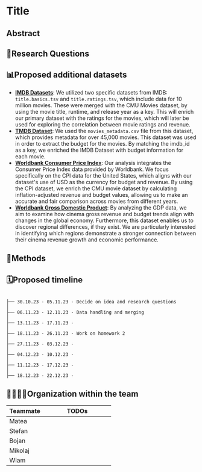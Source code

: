 # Title

## Abstract

## 🔎Research Questions

## 📊Proposed additional datasets 
- [**IMDB Datasets**](https://developer.imdb.com/non-commercial-datasets/): We utilized two specific datasets from IMDB: `title.basics.tsv` and `title.ratings.tsv`, which include data for 10 million movies. These were merged with the CMU Movies dataset, by using the movie title, runtime, and release year as a key. This will enrich our primary dataset with the ratings for the movies, which will later be used for exploring the correlation between movie ratings and revenue. 
- [**TMDB Dataset**](https://www.kaggle.com/datasets/rounakbanik/the-movies-dataset): We used the `movies_metadata.csv` file from this dataset, which provides metadata for over 45,000 movies. This dataset was used in order to extract the budget for the movies. By matching the imdb_id as a key, we enriched the IMDB Dataset with budget information for each movie.
- [**Worldbank Consumer Price Index**](https://data.worldbank.org/indicator/FP.CPI.TOTL?end=2012&locations=US&name_desc=false&start=1990&view=chart): Our analysis integrates the Consumer Price Index data provided by Worldbank. We focus specifically on the CPI data for the United States, which aligns with our dataset's use of USD as the currency for budget and revenue. By using the CPI dataset, we enrich the CMU movie dataset by calculating inflation-adjusted revenue and budget values, allowing us to make an accurate and fair comparison across movies from different years.
- [**Worldbank Gross Domestic Product**](https://data.worldbank.org/indicator/NY.GDP.MKTP.CD): By analyzing the GDP data, we aim to examine how cinema gross revenue and budget trends align with changes in the global economy. Furthermore, this dataset enables us to discover regional differences, if they exist. We are particularly interested in identifying which regions demonstrate a stronger connection between their cinema revenue growth and economic performance.

## 🧮Methods

## 🗓️Proposed timeline
```

├── 30.10.23 - 05.11.23 - Decide on idea and research questions
│  
├── 06.11.23 - 12.11.23 - Data handling and merging
│  
├── 13.11.23 - 17.11.23 - 
│  
├── 18.11.23 - 26.11.23 - Work on homework 2
│  
├── 27.11.23 - 03.12.23 - 
│    
├── 04.12.23 - 10.12.23 - 
│  
├── 11.12.23 - 17.12.23 - 
│  
├── 18.12.23 - 22.12.23 - 

```

## 👨‍👩‍👧‍👦Organization within the team
<table class="tg" style="table-layout: fixed; width: 342px">
<colgroup>
<col style="width: 16px">
<col style="width: 180px">
</colgroup>
<thead>
  <tr>
    <th class="tg-0lax">Teammate</th>
    <th class="tg-0lax">TODOs</th>
  </tr>
</thead>
<tbody>
  <tr>
    <td class="tg-0lax">Matea </td>
    <td class="tg-0lax">  </td>
  </tr>
  <tr>
    <td class="tg-0lax">Stefan </td>
    <td class="tg-0lax">  </td>
  </tr>
  <tr>
    <td class="tg-0lax">Bojan </td>
    <td class="tg-0lax">  </td>
  </tr>
  <tr>
    <td class="tg-0lax">Mikolaj </td>
    <td class="tg-0lax"> </td>
  </tr>
  <tr>
    <td class="tg-0lax">Wiam </td>
    <td class="tg-0lax"> </td>
  </tr>
</tbody>
</table>

